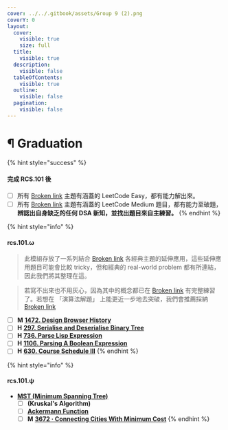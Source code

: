 ```yaml
---
cover: ../../.gitbook/assets/Group 9 (2).png
coverY: 0
layout:
  cover:
    visible: true
    size: full
  title:
    visible: true
  description:
    visible: false
  tableOfContents:
    visible: true
  outline:
    visible: false
  pagination:
    visible: false
---
```


# ¶ Graduation

{% hint style="success" %}
#### 完成 RCS.101 後

* [ ] 所有 [Broken link](broken-reference "mention") 主題有涵蓋的 LeetCode Easy，都有能力解出來。
* [ ] 所有 [Broken link](broken-reference "mention") 主題有涵蓋的 LeetCode Medium 題目，都有能力至破題，**辨認出自身缺乏的任何 DSA 新知，並找出題目來自主練習。**
{% endhint %}

{% hint style="info" %}
#### rcs.101.ω

> 此模組存放了一系列結合 [Broken link](broken-reference "mention") 各經典主題的延伸應用，這些延伸應用題目可能會比較 tricky，但和經典的 real-world problem 都有所連結，因此我們將其整理在這。

> 若寫不出來也不用灰心，因為其中的概念都已在 [Broken link](broken-reference "mention") 有完整練習了。若想在 「演算法解題」 上能更近一步地去突破，我們會推薦採納 [Broken link](broken-reference "mention")

* [ ] **M** [**1472. Design Browser History**](https://leetcode.com/problems/design-browser-history/)
* [ ] **H** [**297. Serialise and Deserialise Binary Tree**](https://leetcode.com/problems/serialize-and-deserialize-binary-tree/)
* [ ] **H** [**736. Parse Lisp Expression**](https://leetcode.com/problems/parse-lisp-expression/)
* [ ] **H** [**1106. Parsing A Boolean Expression**](https://leetcode.com/problems/parsing-a-boolean-expression/)
* [ ] **H** [**630. Course Schedule III**](https://leetcode.com/problems/course-schedule-iii/)
{% endhint %}

{% hint style="info" %}
#### rcs.101.ψ

* [**MST (Minimum Spanning Tree)**](https://leetcodethehardway.com/tutorials/graph-theory/kruskals-algorithm)
  * [ ] **(Kruskal's Algorithm)**
  * [ ] [**Ackermann Function**](https://www.youtube.com/results?search\_query=ackermann+function)
  * [ ] **M** [**3672 · Connecting Cities With Minimum Cost**](https://www.lintcode.com/problem/3672/description?\_from=problem\_tag\&fromId=399)
{% endhint %}

